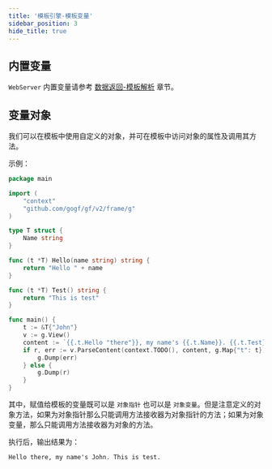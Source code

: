 ```yaml
---
title: '模板引擎-模板变量'
sidebar_position: 3
hide_title: true
---
```


## 内置变量

`WebServer` 内置变量请参考 [数据返回-模板解析](output/goframe-v2.2-md/WEB服务开发/数据返回/数据返回-模板解析) 章节。

## 变量对象

我们可以在模板中使用自定义的对象，并可在模板中访问对象的属性及调用其方法。

示例：

```go
package main

import (
	"context"
	"github.com/gogf/gf/v2/frame/g"
)

type T struct {
	Name string
}

func (t *T) Hello(name string) string {
	return "Hello " + name
}

func (t *T) Test() string {
	return "This is test"
}

func main() {
	t := &T{"John"}
	v := g.View()
	content := `{{.t.Hello "there"}}, my name's {{.t.Name}}. {{.t.Test}}.`
	if r, err := v.ParseContent(context.TODO(), content, g.Map{"t": t}); err != nil {
		g.Dump(err)
	} else {
		g.Dump(r)
	}
}
```

其中，赋值给模板的变量既可以是 `对象指针` 也可以是 `对象变量`。但是注意定义的对象方法，如果为对象指针那么只能调用方法接收器为对象指针的方法；如果为对象变量，那么只能调用方法接收器为对象的方法。

执行后，输出结果为：

```
Hello there, my name's John. This is test.
```